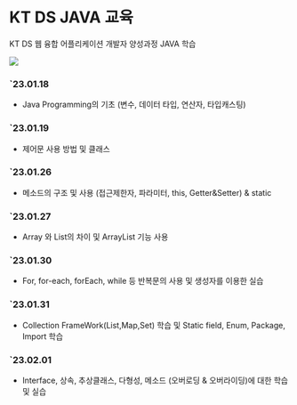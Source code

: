 # KT DS JAVA 교육
KT DS 웹 융합 어플리케이션 개발자 양성과정 JAVA 학습

<a href="https://www.notion.so/KT-DS-4081d15959b74370a75913fdef079d0a"><img src="https://img.shields.io/badge/Notion-010101?style=flat-square&logo=Notion&logoColor=white"/></a>
### `23.01.18 
 * Java Programming의 기초 (변수, 데이터 타입, 연산자, 타입캐스팅)
### `23.01.19 
 * 제어문 사용 방법 및 클래스
### `23.01.26 
 * 메소드의 구조 및 사용 (접근제한자, 파라미터, this, Getter&Setter) & static
### `23.01.27
 * Array 와 List의 차이 및 ArrayList 기능 사용 
### `23.01.30
 * For, for-each, forEach, while 등 반복문의 사용 및 생성자를 이용한 실습
### `23.01.31
 * Collection FrameWork(List,Map,Set) 학습 및 Static field, Enum, Package, Import 학습
### `23.02.01
 * Interface, 상속, 추상클래스, 다형성, 메소드 (오버로딩 & 오버라이딩)에 대한 학습 및 실습

